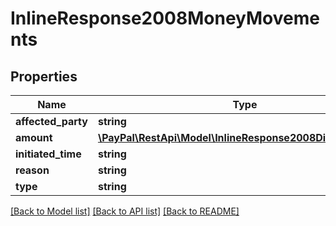 # InlineResponse2008MoneyMovements

## Properties
Name | Type | Description | Notes
------------ | ------------- | ------------- | -------------
**affected_party** | **string** |  | [optional] 
**amount** | [**\PayPal\RestApi\Model\InlineResponse2008DisputeAmount**](InlineResponse2008DisputeAmount.md) |  | [optional] 
**initiated_time** | **string** |  | [optional] 
**reason** | **string** |  | [optional] 
**type** | **string** |  | [optional] 

[[Back to Model list]](../README.md#documentation-for-models) [[Back to API list]](../README.md#documentation-for-api-endpoints) [[Back to README]](../README.md)


